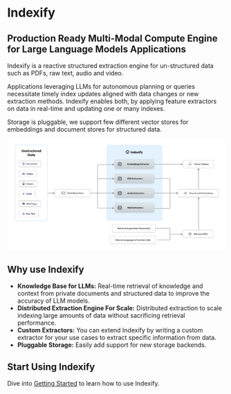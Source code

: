 # Indexify

## Production Ready Multi-Modal Compute Engine for Large Language Models Applications

Indexify is a reactive structured extraction engine for un-structured data such as PDFs, raw text, audio and video.

Applications leveraging LLMs for autonomous planning or queries necessitate timely index updates aligned with data changes or new extraction methods. Indexify enables both, by applying feature extractors on data in real-time and updating one or many indexes.

Storage is pluggable, we support few different vector stores for embeddings and document stores for structured data.

![High Level Idea](images/Homepage_Diagram.png)

## Why use Indexify

* **Knowledge Base for LLMs:** Real-time retrieval of knowledge and context from private documents and structured data to improve the accuracy of LLM models.
* **Distributed Extraction Engine For Scale:** Distributed extraction to scale indexing large amounts of data without sacrificing retrieval performance.
* **Custom Extractors:** You can extend Indexify by writing a custom extractor for your use cases to extract specific information from data.
* **Pluggable Storage:** Easily add support for new storage backends.

## Start Using Indexify

Dive into [Getting Started](getting_started.md) to learn how to use Indexify.
